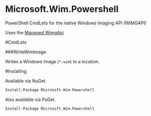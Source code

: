 Microsoft.Wim.Powershell
========================

PowerShell CmdLets for the native Windows Imaging API (WIMGAPI)

Uses the [Managed WimgApi](https://managedwimgapi.codeplex.com/)

#CmdLets


###WriteWimImage

Writes a Windows Image (`*.wim`) to a location.

#Installing

Available via NuGet.

```ps
Install-Package Microsoft.Wim.Powershell
```

Also available via PsGet.

```ps
Install-Package Microsoft.Wim.Powershell
```